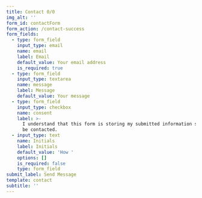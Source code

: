 ```yaml
---
title: Contact 0/0
img_alt: ''
form_id: contactForm
form_action: /contact-success
form_fields:
  - type: form_field
    input_type: email
    name: email
    label: Email
    default_value: Your email address
    is_required: true
  - type: form_field
    input_type: textarea
    name: message
    label: Message
    default_value: Your message
  - type: form_field
    input_type: checkbox
    name: consent
    label: >-
      I understand that this form is storing my submitted information so I can
      be contacted.
  - input_type: text
    name: Initials
    label: Initials
    default_value: 'How '
    options: []
    is_required: false
    type: form_field
submit_label: Send Message
template: contact
subtitle: ''
---
```

